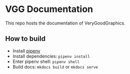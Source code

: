 # VGG Documentation

This repo hosts the documentation of VeryGoodGraphics.

## How to build

- Install [pipenv](https://pipenv.pypa.io/)
- Install dependencies: `pipenv install`
- Enter pipenv shell: `pipenv shell`
- Build docs: `mkdocs build` or `mkdocs serve`
